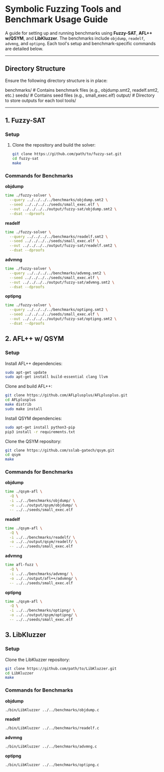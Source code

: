 # Symbolic Fuzzing Tools and Benchmark Usage Guide

A guide for setting up and running benchmarks using **Fuzzy-SAT**, **AFL++ w/QSYM**, and **LibKluzzer**. The benchmarks include `objdump`, `readelf`, `advmng`, and `optipng`. Each tool's setup and benchmark-specific commands are detailed below.

---

## Directory Structure

Ensure the following directory structure is in place:

benchmarks/ # Contains benchmark files (e.g., objdump.smt2, readelf.smt2, etc.) 
seeds/ # Contains seed files (e.g., small_exec.elf)
output/ # Directory to store outputs for each tool
tools/ 


---

## 1. Fuzzy-SAT

### Setup

1. Clone the repository and build the solver:
   ```bash
   git clone https://github.com/path/to/fuzzy-sat.git
   cd fuzzy-sat
   make
   
### Commands for Benchmarks
**objdump**
   ```bash
   time ./fuzzy-solver \
     --query ../../../../benchmarks/objdump.smt2 \
     --seed ../../../../seeds/small_exec.elf \
     --out ../../../../output/fuzzy-sat/objdump.smt2 \
     --dsat --dproofs
   ```

**readelf**
   ```bash
   time ./fuzzy-solver \
     --query ../../../../benchmarks/readelf.smt2 \
     --seed ../../../../seeds/small_exec.elf \
     --out ../../../../output/fuzzy-sat/readelf.smt2 \
     --dsat --dproofs
   ```

**advmng**
   ```bash
   time ./fuzzy-solver \
     --query ../../../../benchmarks/advmng.smt2 \
     --seed ../../../../seeds/small_exec.elf \
     --out ../../../../output/fuzzy-sat/advmng.smt2 \
     --dsat --dproofs
   ```

**optipng**
   ```bash
   time ./fuzzy-solver \
     --query ../../../../benchmarks/optipng.smt2 \
     --seed ../../../../seeds/small_exec.elf \
     --out ../../../../output/fuzzy-sat/optipng.smt2 \
     --dsat --dproofs
   ```

## 2. AFL++ w/ QSYM

### Setup
Install AFL++ dependencies:
   ```bash
   sudo apt-get update
   sudo apt-get install build-essential clang llvm
   ```
Clone and build AFL++:
   ```bash
   git clone https://github.com/AFLplusplus/AFLplusplus.git
   cd AFLplusplus
   make distrib
   sudo make install
   ```
Install QSYM dependencies:
   ```bash
   sudo apt-get install python3-pip
   pip3 install -r requirements.txt
   ```
Clone the QSYM repository:
   ```bash
   git clone https://github.com/sslab-gatech/qsym.git
   cd qsym
   make
   ```
### Commands for Benchmarks
**objdump**
   ```bash
   time ./qsym-afl \
     -Q \
     -i ../../benchmarks/objdump/ \
     -o ../../output/qsym/objdump/ \
     -- ../../seeds/small_exec.elf

   ```

**readelf**
   ```bash
   time ./qsym-afl \
     -Q \
     -i ../../benchmarks/readelf/ \
     -o ../../output/qsym/readelf/ \
     -- ../../seeds/small_exec.elf

   ```

**advmng**
   ```bash
   time afl-fuzz \
     -Q \
     -i ../../benchmarks/advmng/ \
     -o ../../output/afl++/advmng/ \
     -- ../../seeds/small_exec.elf

   ```

**optipng**
   ```bash
   time ./qsym-afl \
     -Q \
     -i ../../benchmarks/optipng/ \
     -o ../../output/qsym/optipng/ \
     -- ../../seeds/small_exec.elf

   ```
## 3. LibKluzzer

### Setup
Clone the LibKluzzer repository:
```bash
git clone https://github.com/path/to/LibKluzzer.git
cd LibKluzzer
make
```
### Commands for Benchmarks
**objdump**
```bash
./bin/LibKluzzer ../../benchmarks/objdump.c
```
**readelf**
```bash
./bin/LibKluzzer ../../benchmarks/readelf.c
```
**advmng**
```bash
./bin/LibKluzzer ../../benchmarks/advmng.c
```
**optipng**
```bash
./bin/LibKluzzer ../../benchmarks/optipng.c
```
